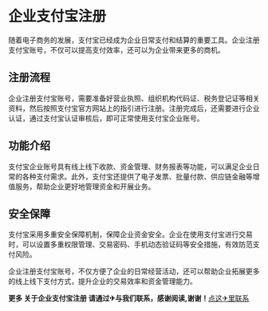 # 企业支付宝注册

随着电子商务的发展，支付宝已经成为企业日常支付和结算的重要工具。企业注册支付宝账号，不仅可以提高支付效率，还可以为企业带来更多的商机。

## 注册流程

企业注册支付宝账号，需要准备好营业执照、组织机构代码证、税务登记证等相关资料，然后按照支付宝官方网站上的指引进行注册。注册完成后，还需要进行企业认证，通过支付宝认证审核后，即可正常使用支付宝企业账号。

## 功能介绍

支付宝企业账号具有线上线下收款、资金管理、财务报表等功能，可以满足企业日常的各种支付需求。此外，支付宝还提供了电子发票、批量付款、供应链金融等增值服务，帮助企业更好地管理资金和开展业务。

## 安全保障

支付宝采用多重安全保障机制，保障企业资金安全。企业在使用支付宝进行交易时，可以设置多重权限管理、交易密码、手机动态验证码等安全措施，有效防范支付风险。

企业注册支付宝账号，不仅方便了企业的日常经营活动，还可以帮助企业拓展更多的线上线下支付方式，提升企业的交易效率和资金管理能力。

**更多 关于企业支付宝注册 请通过✈与我们联系，感谢阅读,谢谢！**[点这✈里联系](https://ads.k02.cc)